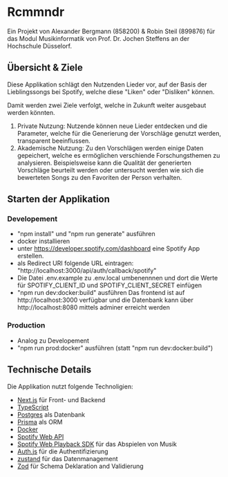 # Rcmmndr

Ein Projekt von Alexander Bergmann (858200) & Robin Steil (899876) für das Modul Musikinformatik von Prof. Dr. Jochen Steffens an der Hochschule Düsselorf.

## Übersicht & Ziele

Diese Applikation schlägt den Nutzenden Lieder vor, auf der Basis der Lieblingssongs bei Spotify, welche diese "Liken" oder "Disliken" können.

Damit werden zwei Ziele verfolgt, welche in Zukunft weiter ausgebaut werden könnten.

1. Private Nutzung: Nutzende können neue Lieder entdecken und die Parameter, welche für die Generierung der Vorschläge genutzt werden, transparent beeinflussen.  
2. Akademische Nutzung: Zu den Vorschlägen werden einige Daten gepeichert, welche es ermöglichen verschiende Forschungsthemen zu analysieren. Beispielsweise kann die Qualität der generierten Vorschläge beurteilt werden oder untersucht werden wie sich die bewerteten Songs zu den Favoriten der Person verhalten.
     
## Starten der Applikation

### Developement
- "npm install" und "npm run generate" ausführen
- docker installieren
- unter https://developer.spotify.com/dashboard eine Spotify App erstellen.
- als Redirect URI folgende URL eintragen: "http://localhost:3000/api/auth/callback/spotify"
- Die Datei .env.example zu .env.local umbenennnen und dort die Werte für SPOTIFY_CLIENT_ID und SPOTIFY_CLIENT_SECRET einfügen
- "npm run dev:docker:build" ausführen
  Das frontend ist auf http://localhost:3000 verfügbar und die Datenbank kann über http://localhost:8080 mittels adminer erreicht werden
### Production
- Analog zu Developement
- "npm run prod:docker" ausführen (statt "npm run dev:docker:build")

## Technische Details

Die Applikation nutzt folgende Technoligien:
-  [Next.js](https://nextjs.org/) für Front- und Backend
-  [TypeScript](https://www.typescriptlang.org/)
-  [Postgres](https://www.postgresql.org/) als Datenbank
-  [Prisma](https://www.prisma.io/) als ORM
-  [Docker](https://www.docker.com/)
-  [Spotify Web API](https://developer.spotify.com/documentation/web-api) 
-   [Spotify Web Playback SDK](https://developer.spotify.com/documentation/web-playback-sdk) für das Abspielen von Musik
- [Auth.js](https://authjs.dev/) für die Authentifizierung
- [zustand](https://github.com/pmndrs/zustand) für das Datenmanagement
- [Zod](https://zod.dev/) für Schema Deklaration and Validierung 
